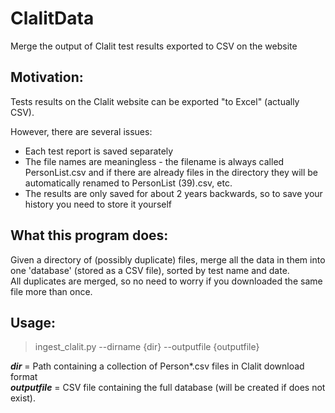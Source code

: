 # ClalitData
Merge the output of Clalit test results exported to CSV on the website

## Motivation:
Tests results on the Clalit website can be exported "to Excel" (actually CSV).

However, there are several issues:
* Each test report is saved separately
* The file names are meaningless - the filename is always called PersonList.csv and if there are already files in the directory they will be automatically renamed to PersonList (39).csv, etc. 
* The results are only saved for about 2 years backwards, so to save your history you need to store it yourself

## What this program does:
Given a directory of (possibly duplicate) files, merge all the data in them into one 'database' (stored as a CSV file), sorted by test name and date.  
All duplicates are merged, so no need to worry if you downloaded the same file more than once.


## Usage:
> ingest_clalit.py --dirname {dir} --outputfile {outputfile}

***dir*** = Path containing a collection of Person*.csv files in Clalit download format  
***outputfile*** = CSV file containing the full database (will be created if does not exist).

